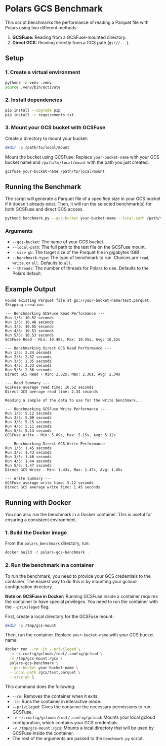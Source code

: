 # Polars GCS Benchmark

This script benchmarks the performance of reading a Parquet file with Polars using two different methods:
1.  **GCSFuse:** Reading from a GCSFuse-mounted directory.
2.  **Direct GCS:** Reading directly from a GCS path (`gs://...`).

## Setup

### 1. Create a virtual environment
```bash
python3 -m venv .venv
source .venv/bin/activate
```

### 2. Install dependencies
```bash
pip install --upgrade pip
pip install -r requirements.txt
```

### 3. Mount your GCS bucket with GCSFuse
Create a directory to mount your bucket:
```bash
mkdir -p /path/to/local/mount
```

Mount the bucket using GCSFuse. Replace `your-bucket-name` with your GCS bucket name and `/path/to/local/mount` with the path you just created.
```bash
gcsfuse your-bucket-name /path/to/local/mount
```

## Running the Benchmark

The script will generate a Parquet file of a specified size in your GCS bucket if it doesn't already exist. Then, it will run the selected benchmark(s) for both GCSFuse and direct GCS access.

```bash
python3 benchmark.py --gcs-bucket your-bucket-name --local-path /path/to/local/mount/test.parquet --size-gb 4 --benchmark-type all
```

### Arguments
*   `--gcs-bucket`: The name of your GCS bucket.
*   `--local-path`: The full path to the test file on the GCSFuse mount.
*   `--size-gb`: The target size of the Parquet file in gigabytes (GB).
*   `--benchmark-type`: The type of benchmark to run. Choices are `read`, `write`, or `all`. Defaults to `all`.
*   `--threads`: The number of threads for Polars to use. Defaults to the Polars default.

## Example Output
```
Found existing Parquet file at gs://your-bucket-name/test.parquet. Skipping creation.

--- Benchmarking GCSFuse Read Performance ---
Run 1/5: 10.52 seconds
Run 2/5: 10.48 seconds
Run 3/5: 10.55 seconds
Run 4/5: 10.51 seconds
Run 5/5: 10.53 seconds
GCSFuse Read - Min: 10.48s, Max: 10.55s, Avg: 10.52s

--- Benchmarking Direct GCS Read Performance ---
Run 1/5: 2.34 seconds
Run 2/5: 2.32 seconds
Run 3/5: 2.35 seconds
Run 4/5: 2.33 seconds
Run 5/5: 2.36 seconds
Direct GCS Read - Min: 2.32s, Max: 2.36s, Avg: 2.34s

--- Read Summary ---
GCSFuse average read time: 10.52 seconds
Direct GCS average read time: 2.34 seconds

Reading a sample of the data to use for the write benchmark...

--- Benchmarking GCSFuse Write Performance ---
Run 1/5: 5.12 seconds
Run 2/5: 5.09 seconds
Run 3/5: 5.15 seconds
Run 4/5: 5.11 seconds
Run 5/5: 5.13 seconds
GCSFuse Write - Min: 5.09s, Max: 5.15s, Avg: 5.12s

--- Benchmarking Direct GCS Write Performance ---
Run 1/5: 1.45 seconds
Run 2/5: 1.43 seconds
Run 3/5: 1.46 seconds
Run 4/5: 1.44 seconds
Run 5/5: 1.47 seconds
Direct GCS Write - Min: 1.43s, Max: 1.47s, Avg: 1.45s

--- Write Summary ---
GCSFuse average write time: 5.12 seconds
Direct GCS average write time: 1.45 seconds
```

## Running with Docker

You can also run the benchmark in a Docker container. This is useful for ensuring a consistent environment.

### 1. Build the Docker image
From the `polars_benchmark` directory, run:
```bash
docker build -t polars-gcs-benchmark .
```

### 2. Run the benchmark in a container

To run the benchmark, you need to provide your GCS credentials to the container. The easiest way to do this is by mounting your gcloud configuration directory.

**Note on GCSFuse in Docker:** Running GCSFuse inside a container requires the container to have special privileges. You need to run the container with the `--privileged` flag.

First, create a local directory for the GCSFuse mount:
```bash
mkdir -p /tmp/gcs-mount
```

Then, run the container. Replace `your-bucket-name` with your GCS bucket name.

```bash
docker run --rm -it --privileged \
  -v ~/.config/gcloud:/root/.config/gcloud \
  -v /tmp/gcs-mount:/gcs \
  polars-gcs-benchmark \
  --gcs-bucket your-bucket-name \
  --local-path /gcs/test.parquet \
  --size-gb 1
```

This command does the following:
*   `--rm`: Removes the container when it exits.
*   `-it`: Runs the container in interactive mode.
*   `--privileged`: Gives the container the necessary permissions to run GCSFuse.
*   `-v ~/.config/gcloud:/root/.config/gcloud`: Mounts your local gcloud configuration, which contains your GCS credentials.
*   `-v /tmp/gcs-mount:/gcs`: Mounts a local directory that will be used by GCSFuse inside the container.
*   The rest of the arguments are passed to the `benchmark.py` script.
